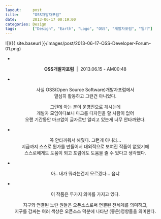 ```yaml
---
layout: 	post
title:  	"OSS개발자포럼"
date:   	2013-06-17 00:19:00
categories: Design
tags:		["Design", "Earth", "Logo", "OSS", "개발자포럼", "일기"]
---
```


![]({{ site.baseurl }}/images/post/2013-06-17-OSS-Developer-Forum-01.png)

<center>

-

**OSS개발자포럼**&nbsp;&nbsp;|&nbsp;&nbsp;2013.06.15 - AM00:48

-

사실 OSS(Open Source Software)개발자포럼에서<br />
열심히 활동하고 그런건 아니었다.<br />

그런데 아는 분이 운영진으로 계시는데<br />
개발자 모임이다보니 마크를 디자인을 할 사람이 없어<br />
오랜 기간동안 마크없이 글자로만 알리고 있는게 너무 안타까웠다.<br />

-

꼭 안타까워서 해줬다. 그런게 아니라...<br />
지금까지 스스로 뭔가를 만들어서 대외적으로 보여진 작품이 없었기에<br />
스스로에게도 도움이 되고 포럼에도 도움을 줄 수 있다고 생각했다.<br />

-

아.. 내가 뭐라는건지 모르겠다... 음냐<br />

-

이 작품은 두가지 의미를 가지고 있다.<br />

지구와 연결된 노란 원들은 오픈소스로써 연결된 전세계를 의미하고,<br />
지구를 감싸는 여러 색상은 오픈소스 덕분에 나타난 (좋은)영향들을 의미한다.<br />
<br />

</center>